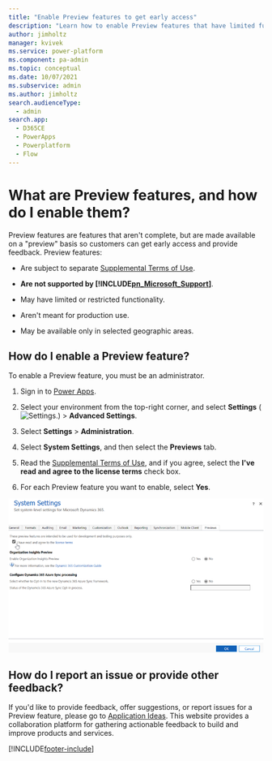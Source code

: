 ```yaml
---
title: "Enable Preview features to get early access"
description: "Learn how to enable Preview features that have limited functionality to get early access and provide feedback."
author: jimholtz
manager: kvivek
ms.service: power-platform
ms.component: pa-admin
ms.topic: conceptual
ms.date: 10/07/2021
ms.subservice: admin
ms.author: jimholtz
search.audienceType: 
  - admin
search.app:
  - D365CE
  - PowerApps
  - Powerplatform
  - Flow
---
```

# What are Preview features, and how do I enable them? 

<!-- legacy procedure -->

Preview features are features that aren't complete, but are made available on a "preview" basis so customers can get early access and provide feedback. Preview features:  
  
- Are subject to separate [Supplemental Terms of Use](/dynamics365/legal/supp-dynamics365-preview).  
  
- **Are not supported by [!INCLUDE[pn_Microsoft_Support](../includes/pn-microsoft-support.md)]**.  
  
- May have limited or restricted functionality.  
  
- Aren't meant for production use.  
  
- May be available only in selected geographic areas.  
  
## How do I enable a Preview feature?  
To enable a Preview feature, you must be an administrator.  
  
1. Sign in to [Power Apps](https://make.powerapps.com).

2. Select your environment from the top-right corner, and select **Settings** (![Settings.](media/settings-gear-icon.png "Settings")) > **Advanced Settings**.

3. Select **Settings** > **Administration**.
  
4. Select **System Settings**, and then select the **Previews** tab.  
  
5. Read the [Supplemental Terms of Use](/dynamics365/legal/supp-dynamics365-preview), and if you agree, select the **I've read and agree to the license terms** check box.  
  
6. For each Preview feature you want to enable, select **Yes**.  
  
![System settings preview.](media/system-settings-previews75.png "System settings preview")

## How do I report an issue or provide other feedback?  
If you'd like to provide feedback, offer suggestions, or report issues for a Preview feature, please go to [Application Ideas](https://experience.dynamics.com/ideas/). This website provides a collaboration platform for gathering actionable feedback to build and improve products and services.

[!INCLUDE[footer-include](../includes/footer-banner.md)]
